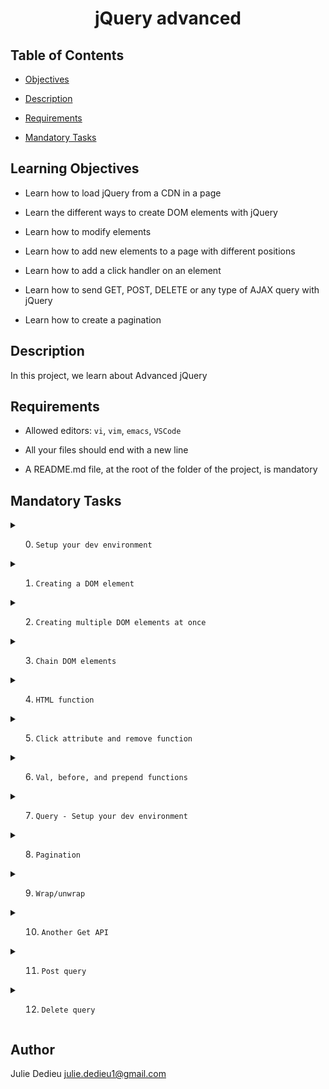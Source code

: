 # <p align="center">jQuery advanced</p>

  

## Table of Contents

  

- [Objectives](#objectives)

- [Description](#Descritpion)

- [Requirements](#requirements)

- [Mandatory Tasks](#Mandatory-Tasks)

  

## Learning Objectives

  

- Learn how to load jQuery from a CDN in a page

- Learn the different ways to create DOM elements with jQuery

- Learn how to modify elements

- Learn how to add new elements to a page with different positions

- Learn how to add a click handler on an element

- Learn how to send GET, POST, DELETE or any type of AJAX query with jQuery

- Learn how to create a pagination


## Description

In this project, we learn about Advanced jQuery

## Requirements

- Allowed editors: `vi`, `vim`, `emacs`, `VSCode`

- All your files should end with a new line

- A README.md file, at the root of the folder of the project, is mandatory

## Mandatory Tasks

<details close><summary>
  
0. `Setup your dev environment`

</summary>

<img src="./img/0.png">

</details>

<details close><summary>

1. `Creating a DOM element`

</summary>

<img src="./img/1.png">

</details>

<details close><summary>

2. `Creating multiple DOM elements at once`

</summary>

<img src="./img/2.png">

</details>

<details close><summary>

3. `Chain DOM elements`

</summary>

<img src="./img/3.png">

</details>

<details close><summary>

4. `HTML function`

</summary>

<img src="./img/4.png">

</details>

<details close><summary>

5. `Click attribute and remove function`

</summary>

<img src="./img/5-1.png">

<img src="./img/5-2.png">


</details>

<details close><summary>

6. `Val, before, and prepend functions`

</summary>

<img src="./img/6-1.png">  


<img src="./img/6-2.png">  


<img src="./img/6-3.png"> 


<img src="./img/6-4.png"> 


<img src="./img/6-5.png"> 

</details>

<details close><summary>

7. `Query - Setup your dev environment`

</summary>

<img src="./img/7-1.png">

<img src="./img/7-2.png">

</details>

<details close><summary>

8. `Pagination`

</summary>

<img src="./img/8.png">

</details>

<details close><summary>

9. `Wrap/unwrap`

</summary>

<img src="./img/9-1.png">

<img src="./img/9-2.png">


</details>

<details close><summary>

10. `Another Get API`

</summary>

<img src="./img/10.png">

</details>

<details close><summary>

11. `Post query`

</summary>

</details>

<details close><summary>

12. `Delete query`

</summary>

</details>

## Author


Julie Dedieu <julie.dedieu1@gmail.com>